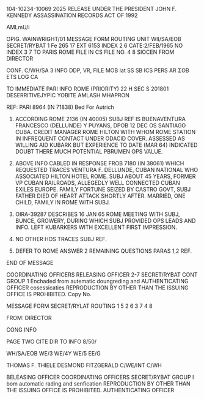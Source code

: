 104-10234-10069
2025 RELEASE UNDER THE PRESIDENT JOHN F. KENNEDY ASSASSINATION RECORDS ACT OF 1992

AMLmU/i

OPIG. WAINWRIGHT/01
MESSAGE FORM
ROUTING
UNIT WII/SA/EOB
SECRET/RYBAT
1 Fe 265 17
EXT 6153
INDEX
2 6
CATE:2/FEB/1965
NO INDEX
3 7
TO PARIS ROME
FILE IN CS FILE NO.
4
8 SIOCEN
FROM DIRECTOR

CONF. C/WH/SA 3 INFO DDP, VR, FILE
MOB Iat SS SB
ICS PERS AR
ΣΟΒ ETS LOG CA

TO IMMEDIATE PARI INFO ROME (PRIORITY)
22
H
SEC S
201801
DESERRITIVEJYPIC YOBITE AMLASH MHAPRON

REF: PARI 8964 (IN 71838)
Bed For Autrich

1. ACCORDING ROME 2136 (IN 40005) SUBJ REF IS BUENAVENTURA
FRANCESCO (DELLUNDE) Y PUYANS, DPOB 12 DEC OS SANTIAGO CUBA. CREDIT
MANAGER ROME HILTON WITH WHOM ROME STATION IN INFREQUENT CONTACT
UNDER ODACID COVER. ASSESSED AS WILLING AID KUBARK BUT EXPERIENCE TO
DATE (MAR 64) INDICATED DOUBT THERE MUCH POTENTIAL PBRUMEN OPS VALUE.

2. ABOVE INFO CABLED IN RESPONSE FROB 7180 (IN 38061) WHICH
REQUESTED TRACES VENTURA F. DELLUNDE, CUBAN NATIONAL WHO ASSOCIATED
HILTON HOTEL ROME. SUBJ ABOUT 45 YEARS, FORMER VP CUBAN RAILROADS,
ALLEGEDLY WELL CONNECTED CUBAN EXILES EUROPE. FAMILY FORTUNE SEIZED
BY CASTRO GOVT, SUBJ FATHER DIED OF HEART ATTACK SHORTLY AFTER.
MARRIED, ONE CHILD, FAMILY IN ROME WITH SUBJ.

3. OIRA-39287 DESCRIBES 16 JAN 65 ROME MEETING WITH SUBJ, BUNCE,
GROWERY, DURING WHICH SUBJ PROVIDED OPS LEADS AND INFO. LEFT
KUBARKERS WITH EXCELLENT FIRST IMPRESSION.

4. NO OTHER HOS TRACES SUBJ REF.

5. DEFER TO ROME ANSWER 2
REMAINING QUESTIONS PARAS 1,2 REF.

END OF MESSAGE

COORDINATING OFFICERS
RELEASING OFFICER
2-7 SECRET/RYBAT
CONT
GROUP 1
Enchaded from autematic
doungreding and
AUTHENTICATING
OFFICER
cosessicaties
REPRODUCTION BY OTHER THAN THE ISSUING OFFICE IS PROHIBITED.
Copy No.

MESSAGE FORM
SECRET/RYLAT
ROUTING
1 5
2 6
3 7
4 8

FROM: DIRECTOR

CONG INFO

PAGE TWO
CITE DIR
TO INFO 8/50/

WH/SA/EOB
WE/3
WE/4Y
WE/5
EE/G

THOMAS F. THIELE
DESMOND FITZGERALD
C/WE/INT
C/WH

BELEASING OFFICER
COORDINATING OFFICERS
SECRET/RYBAT
GROUP I
bom automatic
rading and
senfication
REPRODUCTION BY OTHER THAN THE ISSUING OFFICE IS PROHIBITED.
AUTHENTICATING
OFFICER
